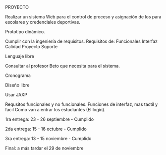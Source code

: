 PROYECTO

Realizar un sistema Web para el control de proceso y asignación de los para escolares y credenciales deportivas.

Prototipo dinámico.

Cumplir con la ingeniería de requisitos.
Requisitos de:
Funcionales
Interfaz 
Calidad
Proyecto
Soporte

Lenguaje libre 


Consultar al profesor Beto que necesita para el sistema.

Cronograma

Diseño libre

Usar JAXP

Requsitos funcionales y no funcionales.
Funciones de interfaz, mas tactil y facil
Como van a entrar los estudiantes (El login).

1ra entrega: 23 - 26 septiembre - Cumplido

2da entrega: 15 - 16 octubre - Cumplido

3ra entrega: 13 - 15 noviembre - Cumplido

Final: a más tardar el 29 de noviembre
